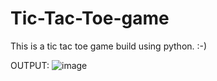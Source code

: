 # Tic-Tac-Toe-game
This is a tic tac toe game build using python.    :-)

OUTPUT:
![image](https://user-images.githubusercontent.com/64833579/127166974-89d03f6c-b023-4b48-aab9-0686b2a112cf.png)
